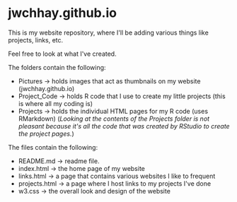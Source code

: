 # jwchhay.github.io

This is my website repository, where I'll be adding various things like projects, links, etc.

Feel free to look at what I've created.

The folders contain the following:
 - Pictures      -> holds images that act as thumbnails on my website (jwchhay.github.io)
 - Project_Code  -> holds R code that I use to create my little projects (this is where all my coding is)
 - Projects      -> holds the individual HTML pages for my R code (uses RMarkdown)
       (*Looking at the contents of the Projects folder is not pleasant because it's all the code that was created by RStudio to create the project pages.*)

The files contain the following:
 - README.md     -> readme file.
 - index.html    -> the home page of my website
 - links.html    -> a page that contains various websites I like to frequent
 - projects.html -> a page where I host links to my projects I've done
 - w3.css        -> the overall look and design of the website
